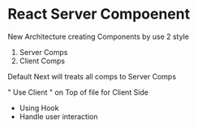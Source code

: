 # React Server Compoenent

New Architecture creating Components by use 2 style
1. Server Comps
2. Client Comps

Default Next will treats all comps to Server Comps

" Use Client " on Top of file for Client Side
- Using Hook
- Handle user interaction